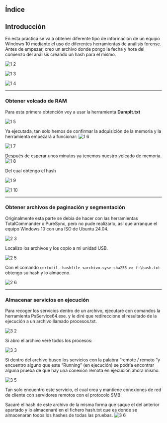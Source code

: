 ## Índice


## Introducción

En esta práctica se va a obtener diferente tipo de información de un equipo Windows 10 mediante el uso de diferentes herramientas de análisis forense. 
Antes de empezar, creo un archivo donde pongo la fecha y hora del comienzo del análisis creando un hash para el mismo.

![1 2](https://github.com/user-attachments/assets/420d400c-7264-4d8a-aece-40b295220d22)

![1 3](https://github.com/user-attachments/assets/f0fc67bf-b6a6-4b07-934d-ec9a00f5f7a6)

![1 4](https://github.com/user-attachments/assets/41c151b8-280c-4ede-a316-6fabeced7a70)


---
### Obtener volcado de RAM
Para esta primera obtención voy a usar la herramienta **DumpIt.txt**

![1 5](https://github.com/user-attachments/assets/ce38ce06-70f7-4936-8fb4-3de94f34633b)


Ya ejecutada, tan solo hemos de confirmar la adquisición de la memoria y la herramienta empezará a funcionar:
![1 6](https://github.com/user-attachments/assets/b168c975-bfb8-463e-8d65-cfd69281f681)


![1 7](https://github.com/user-attachments/assets/e4580c52-5f6f-4c7f-a906-80ec44084113)


Después de esperar unos minutos ya tenemos nuestro volcado de memoria.
![1 8](https://github.com/user-attachments/assets/dc1ed20a-12f3-471c-b125-1dad2fe63f6a)


Del cual obtengo el hash

![1 9](https://github.com/user-attachments/assets/971ad78b-abe7-4526-87e0-a764cd6d5060)


![1 10](https://github.com/user-attachments/assets/b5673202-fe5a-4bbd-9112-3264632497b3)

---
### Obtener archivos de paginación y segmentación

Originalmente esta parte se debía de hacer con las herramientas TotalCommander o PureSync, pero no pude realizarlo, así que arranque el equipo Windows 10 con una ISO de Ubuntu 24.04.


![2 3](https://github.com/user-attachments/assets/2f7109ba-27fd-48cf-bf3d-b6e240625a74)


Localizo los archivos y los copio a mi unidad USB.

![2 5](https://github.com/user-attachments/assets/419e51a6-717d-45d9-826a-cb4408acc165)


Con el comando `certutil -hashfile <archivo.sys> sha256 >> f:\hash.txt` obtengo su hash y lo almaceno.

![2 6](https://github.com/user-attachments/assets/5c4e9310-93dc-46f5-a0c2-b3a13f8430e1)

---

### Almacenar servicios en ejecución

Para recoger los servicios dentro de un archivo, ejecutaré con comandos la herramienta PsService64.exe. y le diré que redireccione el resultado de la ejecución a un archivo llamado procesos.txt.

![3 2](https://github.com/user-attachments/assets/394b5f25-b8dd-45b8-8293-fd5a6c006966)


Si abro el archivo veré todos los procesos:

![3 3](https://github.com/user-attachments/assets/f23e9852-c854-4e8b-95b2-ad8ad7e9d571)


Si dentro del archivo busco los servicios con la palabra “remote / remoto “y encuentro alguno que este “Running” (en ejecución) se podría encontrar alguna prueba de que hay una conexión remota en ejecución ahora mismo.

![3 5](https://github.com/user-attachments/assets/5325407d-4108-4536-a2a7-09bc0849b8d3)


Tan solo encuentro este servicio, el cual crea y mantiene conexiones de red de cliente con servidores remotos con el protocolo SMB. 

Sacaré el hash de este archivo de la misma forma que saque el del anterior apartado y lo almacenaré en el fichero hash.txt que es donde se almacenarán todos los hashes de todas las pruebas.
![3 6](https://github.com/user-attachments/assets/d4424eb2-e063-48d9-871a-a9abd91f5f18)





